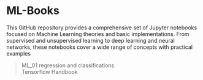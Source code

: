 # ML-Books
This GitHub repository provides a comprehensive set of Jupyter notebooks focused on Machine Learning theories and basic implementations. From supervised and unsupervised learning to deep learning and neural networks, these notebooks cover a wide range of concepts with practical examples
> ML_01 regression and classifications <br>
> Tensorflow Handbook
> 
